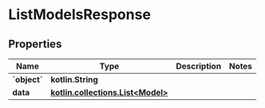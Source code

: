 
# ListModelsResponse

## Properties
Name | Type | Description | Notes
------------ | ------------- | ------------- | -------------
**&#x60;object&#x60;** | **kotlin.String** |  | 
**data** | [**kotlin.collections.List&lt;Model&gt;**](Model.md) |  | 



